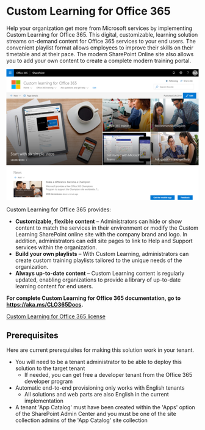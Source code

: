 # Custom Learning for Office 365

Help your organization get more from Microsoft services by implementing Custom Learning for Office 365. This digital, customizable, learning solution streams on-demand content for Office 365 services to your end users. The convenient playlist format allows employees to improve their skills on their timetable and at their pace. The modern SharePoint Online site also allows you to add your own content to create a complete modern training portal.

![Custom Learning](./o365cl-frontpage.png)

Custom Learning for Office 365 provides:

- **Customizable, flexible content** – Administrators can hide or show content to match the services in their environment or modify the Custom Learning SharePoint online site with the company brand and logo. In addition, administrators can edit site pages to link to Help and Support services within the organization.
- **Build your own playlists** – With Custom Learning, administrators can create custom training playlists tailored to the unique needs of the organization.
- **Always up-to-date content** – Custom Learning content is regularly updated, enabling organizations to provide a library of up-to-date learning content for end users.

**For complete Custom Learning for Office 365 documentation, go to  https://aka.ms/CLO365Docs.**

[Custom Learning for Office 365 license](https://github.com/pnp/custom-learning-office-365/blob/master/LICENSE)

## Prerequisites

Here are current prerequisites for making this solution work in your tenant.

- You will need to be a tenant administrator to be able to deploy this solution to the target tenant
  - If needed, you can get free a developer tenant from the Office 365 developer program  
- Automatic end-to-end provisioning only works with English tenants  
  - All solutions and web parts are also English in the current implementation
- A tenant 'App Catalog' must have been created within the 'Apps' option of the SharePoint Admin Center and you must be one of the site collection admins of the 'App Catalog' site collection
